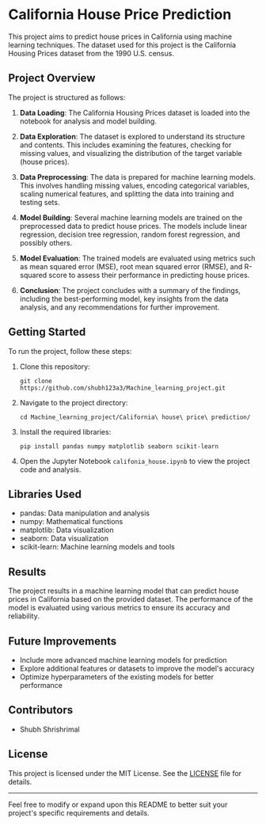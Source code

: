 
# California House Price Prediction

This project aims to predict house prices in California using machine learning techniques. The dataset used for this project is the California Housing Prices dataset from the 1990 U.S. census.

## Project Overview

The project is structured as follows:

1. **Data Loading**: The California Housing Prices dataset is loaded into the notebook for analysis and model building.

2. **Data Exploration**: The dataset is explored to understand its structure and contents. This includes examining the features, checking for missing values, and visualizing the distribution of the target variable (house prices).

3. **Data Preprocessing**: The data is prepared for machine learning models. This involves handling missing values, encoding categorical variables, scaling numerical features, and splitting the data into training and testing sets.

4. **Model Building**: Several machine learning models are trained on the preprocessed data to predict house prices. The models include linear regression, decision tree regression, random forest regression, and possibly others.

5. **Model Evaluation**: The trained models are evaluated using metrics such as mean squared error (MSE), root mean squared error (RMSE), and R-squared score to assess their performance in predicting house prices.

6. **Conclusion**: The project concludes with a summary of the findings, including the best-performing model, key insights from the data analysis, and any recommendations for further improvement.

## Getting Started

To run the project, follow these steps:

1. Clone this repository:
   ```
   git clone https://github.com/shubh123a3/Machine_learning_project.git
   ```

2. Navigate to the project directory:
   ```
   cd Machine_learning_project/California\ house\ price\ prediction/
   ```

3. Install the required libraries:
   ```
   pip install pandas numpy matplotlib seaborn scikit-learn
   ```

4. Open the Jupyter Notebook `califonia_house.ipynb` to view the project code and analysis.

## Libraries Used

- pandas: Data manipulation and analysis
- numpy: Mathematical functions
- matplotlib: Data visualization
- seaborn: Data visualization
- scikit-learn: Machine learning models and tools

## Results

The project results in a machine learning model that can predict house prices in California based on the provided dataset. The performance of the model is evaluated using various metrics to ensure its accuracy and reliability.

## Future Improvements

- Include more advanced machine learning models for prediction
- Explore additional features or datasets to improve the model's accuracy
- Optimize hyperparameters of the existing models for better performance

## Contributors

- Shubh Shrishrimal

## License

This project is licensed under the MIT License. See the [LICENSE](LICENSE) file for details.

---

Feel free to modify or expand upon this README to better suit your project's specific requirements and details.
